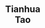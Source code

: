 ---
layout: page
title: Tianhua<br>Tao
description: CS
img: assets/img/students/tianhua.jpeg
importance: 7
redirect: https://www.taotianhua.com/
category: "Alumni"
---